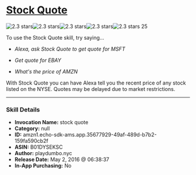 # [Stock Quote](http://alexa.amazon.com/#skills/amzn1.echo-sdk-ams.app.35677929-49af-489d-b7b2-159fa590cb2f)
![2.3 stars](../../images/ic_star_black_18dp_1x.png)![2.3 stars](../../images/ic_star_black_18dp_1x.png)![2.3 stars](../../images/ic_star_half_black_18dp_1x.png)![2.3 stars](../../images/ic_star_border_black_18dp_1x.png)![2.3 stars](../../images/ic_star_border_black_18dp_1x.png) 25

To use the Stock Quote skill, try saying...

* *Alexa, ask Stock Quote to get quote for MSFT*

* *Get quote for EBAY*

* *What's the price of AMZN*

With Stock Quote you can have Alexa tell you the recent price of any stock listed on the NYSE. Quotes may be delayed due to market restrictions.

***

### Skill Details

* **Invocation Name:** stock quote
* **Category:** null
* **ID:** amzn1.echo-sdk-ams.app.35677929-49af-489d-b7b2-159fa590cb2f
* **ASIN:** B01DYSEKSC
* **Author:** playdumbo.nyc
* **Release Date:** May 2, 2016 @ 06:38:37
* **In-App Purchasing:** No
